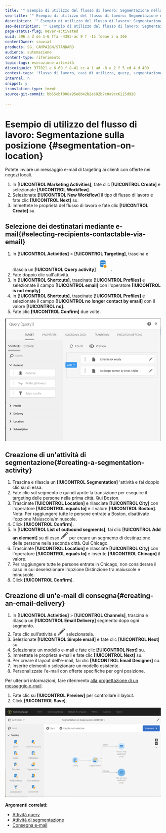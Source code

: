 ```yaml
---
title: '" Esempio di utilizzo del flusso di lavoro: Segmentazione nella posizione "'
seo-title: '" Esempio di utilizzo del flusso di lavoro: Segmentazione nella posizione "'
description: '" Esempio di utilizzo del flusso di lavoro: Segmentazione nella posizione "'
seo-description: '" Esempio di utilizzo del flusso di lavoro: Segmentazione nella posizione "'
page-status-flag: never-activated
uuid: 396 a 3 de 1-6 ffa -4385-ac 9 f -15 fdeae 5 a 366
contentOwner: sauviat
products: SG_ CAMPAIGN/STANDARD
audience: automazione
content-type: riferimento
topic-tags: esecuzione-attività
discoiquuid: 377821 e 6-69 f 8-41 cc-a 1 ad -8 a 2 f 5 ed 4 d 409
context-tags: 'flusso di lavoro, casi di utilizzo, query, segmentazione, consegna '
internal: n
snippet: y
translation-type: tm+mt
source-git-commit: bb65cbf808a95e8b42b2a682b7c0a9cc6225d920

---
```



# Esempio di utilizzo del flusso di lavoro: Segmentazione sulla posizione {#segmentation-on-location}

Potete inviare un messaggio e-mail di targeting ai clienti con offerte nei negozi locali.

1. In **[!UICONTROL Marketing Activities]**, fate clic **[!UICONTROL Create]** e selezionate **[!UICONTROL Workflow]**.
1. Selezionate **[!UICONTROL New Workflow]** il tipo di flusso di lavoro e fate clic **[!UICONTROL Next]** su.
1. Immettete le proprietà del flusso di lavoro e fate clic **[!UICONTROL Create]** su.

## Selezione dei destinatari mediante e-mail{#selecting-recipients-contactable-via-email}

1. In **[!UICONTROL Activities]** &gt; **[!UICONTROL Targeting]**, trascina e rilascia un **[!UICONTROL Query activity]**![](assets/query.png).
1. Fate doppio clic sull'attività.
1. In **[!UICONTROL Shortcuts]**, trascinate **[!UICONTROL Profiles]** e selezionate il campo **[!UICONTROL email]** con l'operatore **[!UICONTROL is not empty]**.
1. In **[!UICONTROL Shortcuts]**, trascinate **[!UICONTROL Profiles]** e selezionate il campo **[!UICONTROL no longer contact by email]** con il valore **[!UICONTROL no]**.
1. Fate clic **[!UICONTROL Confirm]** due volte.

![](assets/wf-complement-query.png)

## Creazione di un'attività di segmentazione{#creating-a-segmentation-activity}

1. Trascina e rilascia un **[!UICONTROL Segmentation]** 'attività e fai doppio clic su di essa.
1. Fate clic sul segmento e quindi aprite la transizione per eseguire il targeting delle persone nella prima città. Qui Boston.
1. Trascinate **[!UICONTROL Location]** e rilasciate **[!UICONTROL City]** con l'operatore **[!UICONTROL equals to]** e il valore **[!UICONTROL Boston]**.
Nota: Per raggiungere tutte le persone entrate a Boston, disattivate l'opzione Maiuscole/minuscole.
1. Click **[!UICONTROL Confirm]**.
1. In **[!UICONTROL List of outbound segments]**, fai clic **[!UICONTROL Add an element]** su di esso ![](assets/edit_darkgrey-24px.png) per creare un segmento di destinazione delle persone nella seconda città. Qui Chicago.
1. Trascinate **[!UICONTROL Location]** e rilasciate **[!UICONTROL City]** con l'operatore **[!UICONTROL equals to]** e inserite **[!UICONTROL Chicago]** il valore.
1. Per raggiungere tutte le persone entrate in Chicago, non considerare il caso in cui deselezionare l'opzione Distinzione tra maiuscole e minuscole.
1. Click **[!UICONTROL Confirm]**.

## Creazione di un'e-mail di consegna{#creating-an-email-delivery}

1. In **[!UICONTROL Activities]** &gt; **[!UICONTROL Channels]**, trascina e rilascia un **[!UICONTROL Email Delivery]** segmento dopo ogni segmento.
1. Fate clic sull'attività e ![](assets/edit_darkgrey-24px.png) selezionatela.
1. Selezionate **[!UICONTROL Simple email]** e fate clic **[!UICONTROL Next]** su.
1. Selezionate un modello e-mail e fate clic **[!UICONTROL Next]** su.
1. Immettete le proprietà e-mail e fate clic **[!UICONTROL Next]** su.
1. Per creare il layout dell'e-mail, fai clic **[!UICONTROL Email Designer]** su.
1. Inserire elementi o selezionare un modello esistente.
1. Personalizzate l'e-mail con offerte specifiche per ogni posizione.

Per ulteriori informazioni, fare riferimento [alla progettazione di un messaggio e-mail](../../designing/using/about-email-content-design.md#designing-an-email-content-from-scratch).

1. Fate clic su **[!UICONTROL Preview]** per controllare il layout.
1. Click **[!UICONTROL Save]**.

![](assets/wf-segmentation-location.png)

**Argomenti correlati:**

* [Attività query](../../automating/using/query.md)
* [Attività di segmentazione](../../automating/using/segmentation.md)
* [Consegna e-mail](../../automating/using/email-delivery.md)
